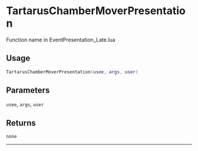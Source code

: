 # TartarusChamberMoverPresentation
Function name in EventPresentation_Late.lua
## Usage
```lua
TartarusChamberMoverPresentation(usee, args, user)
```
## Parameters
`usee`, `args`, `user`
## Returns
`none`

---
